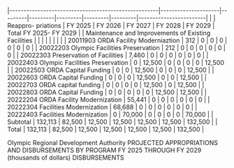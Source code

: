|-----------------------------------------------------|---------------------|---------|---------|---------|---------|---------|------------------------|
|                                                     | Reappro-  priations | FY 2025 | FY 2026 | FY 2027 | FY 2028 | FY 2029 | Total FY 2025- FY 2029 |
| Maintenance and Improvements of Existing Facilities |                     |         |         |         |         |         |                        |
| 20011903 ORDA Facility Moderniaztion                | 312                 | 0       | 0       | 0       | 0       | 0       | 0                      |
| 20022203 Olympic Facilities Preservation            | 212                 | 0       | 0       | 0       | 0       | 0       | 0                      |
| 20022303 Preservation of Facilities                 | 7,460               | 0       | 0       | 0       | 0       | 0       | 0                      |
| 20022403 Olympic Facilities Preservation            | 0                   | 12,500  | 0       | 0       | 0       | 0       | 12,500                 |
| 20022503 ORDA Capital Funding                       | 0                   | 0       | 12,500  | 0       | 0       | 0       | 12,500                 |
| 20022603 ORDA Capital Funding                       | 0                   | 0       | 0       | 12,500  | 0       | 0       | 12,500                 |
| 20022703 ORDA capital funding                       | 0                   | 0       | 0       | 0       | 12,500  | 0       | 12,500                 |
| 20022803 ORDA Capital Funding                       | 0                   | 0       | 0       | 0       | 0       | 12,500  | 12,500                 |
| 20222204 ORDA Facility Modernization                | 55,441              | 0       | 0       | 0       | 0       | 0       | 0                      |
| 20222304 Facilities Modernization                   | 68,688              | 0       | 0       | 0       | 0       | 0       | 0                      |
| 20222403 Facilities Modernization                   | 0                   | 70,000  | 0       | 0       | 0       | 0       | 70,000                 |
| Subtotal                                            | 132,113             | 82,500  | 12,500  | 12,500  | 12,500  | 12,500  | 132,500                |
| Total                                               | 132,113             | 82,500  | 12,500  | 12,500  | 12,500  | 12,500  | 132,500                |

Olympic Regional Development Authority PROJECTED APPROPRIATIONS AND DISBURSEMENTS BY PROGRAM FY 2025 THROUGH FY 2029 (thousands of dollars) DISBURSEMENTS